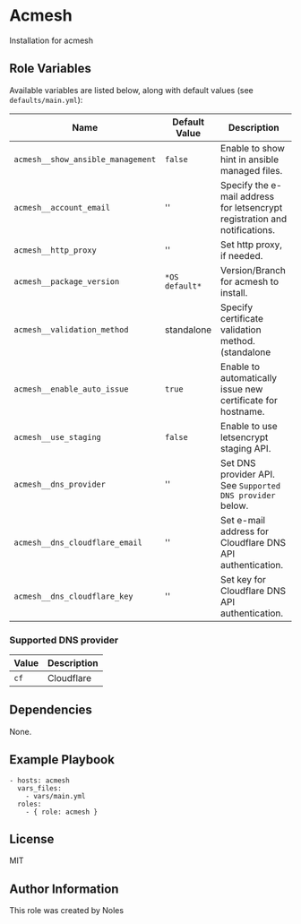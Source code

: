 Acmesh
======

Installation for acmesh


Role Variables
--------------

Available variables are listed below, along with default values (see `defaults/main.yml`):

| Name                               | Default Value       | Description                    |
|------------------------------------|---------------------|--------------------------------|
| `acmesh__show_ansible_management`  | `false`              | Enable to show hint in ansible managed files. |
| `acmesh__account_email`            | ''                   | Specify the e-mail address for letsencrypt registration and notifications. |
| `acmesh__http_proxy`               | ''                   | Set http proxy, if needed. |
| `acmesh__package_version`          | `*OS default*`       | Version/Branch for acmesh to install. |
| `acmesh__validation_method`        | standalone           | Specify certificate validation method. (standalone|dns) |
| `acmesh__enable_auto_issue`        | `true`               | Enable to automatically issue new certificate for hostname. |
| `acmesh__use_staging`              | `false`              | Enable to use letsencrypt staging API. |
| `acmesh__dns_provider`             | ''                   | Set DNS provider API. See `Supported DNS provider` below. |
| `acmesh__dns_cloudflare_email`     | ''                   | Set e-mail address for Cloudflare DNS API authentication. |
| `acmesh__dns_cloudflare_key`       | ''                   | Set key for Cloudflare DNS API authentication. |


### Supported DNS provider

| Value     | Description   |
|-----------|---------------|
| `cf`      | Cloudflare    |


Dependencies
------------

None.


Example Playbook
----------------

    - hosts: acmesh
      vars_files:
        - vars/main.yml
      roles:
        - { role: acmesh }

License
-------

MIT


Author Information
------------------

This role was created by Noles
